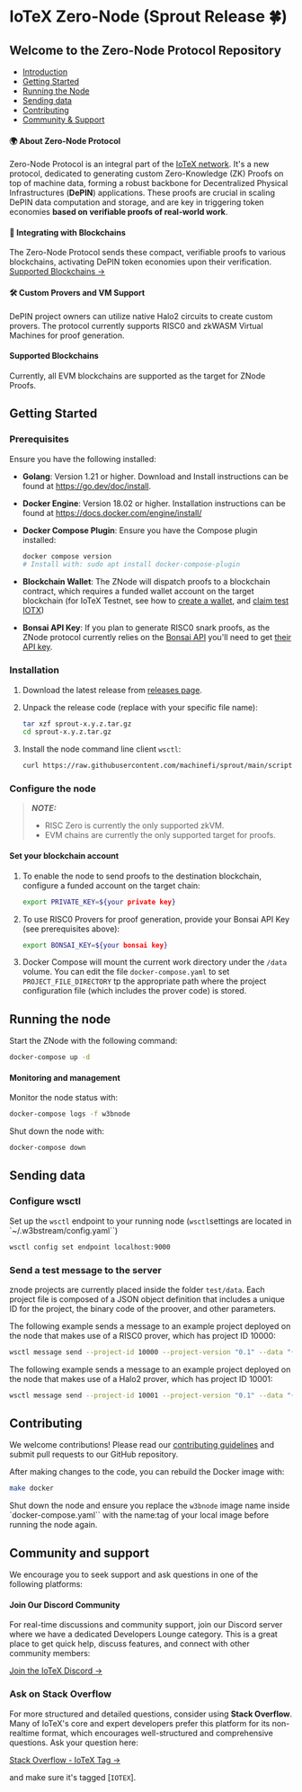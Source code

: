 # IoTeX Zero-Node (Sprout Release 🍀)

## Welcome to the Zero-Node Protocol Repository

- [Introduction](#-about-zero-node-protocol)
- [Getting Started](#getting-started)
- [Running the Node](#running-the-node)
- [Sending data](#sending-data)
- [Contributing](#contributing)
- [Community & Support](#community-and-support)


#### 🌍 About Zero-Node Protocol

Zero-Node Protocol is an integral part of the [IoTeX network](https://iotex.io). It's a new protocol, dedicated to generating custom Zero-Knowledge (ZK) Proofs on top of machine data, forming a robust backbone for Decentralized Physical Infrastructures (**DePIN**) applications. These proofs are crucial in scaling DePIN data computation and storage, and are key in triggering token economies **based on verifiable proofs of real-world work**.

#### 🔗 Integrating with Blockchains

The Zero-Node Protocol sends these compact, verifiable proofs to various blockchains, activating DePIN token economies upon their verification. [Supported Blockchains →](#supported_blockchains) 

#### 🛠 Custom Provers and VM Support

DePIN project owners can utilize native Halo2 circuits to create custom provers. The protocol currently supports RISC0 and zkWASM Virtual Machines for proof generation.

#### Supported Blockchains

Currently, all EVM blockchains are supported as the target for ZNode Proofs.

## Getting Started

### Prerequisites

Ensure you have the following installed:

- **Golang**: Version 1.21 or higher. Download and Install instructions can be found at https://go.dev/doc/install.

- **Docker Engine**: Version 18.02 or higher. Installation instructions can be found at https://docs.docker.com/engine/install/

- **Docker Compose Plugin**: Ensure you have the Compose plugin installed:

  ```bash
  docker compose version
  # Install with: sudo apt install docker-compose-plugin
  ```

- **Blockchain Wallet**: The ZNode will dispatch proofs to a blockchain contract, which requires a funded wallet account on the target blockchain (for IoTeX Testnet, see how to [create a wallet](https://docs.iotex.io/the-iotex-stack/wallets/metamask), and [claim test IOTX](https://docs.iotex.io/the-iotex-stack/iotx-faucets/testnet-tokens#the-iotex-developer-portal))

- **Bonsai API Key**: If you plan to generate RISC0 snark proofs, as the ZNode protocol currently relies on the [Bonsai API](https://dev.risczero.com/api/bonsai/) you'll need to get [their API key](https://docs.google.com/forms/d/e/1FAIpQLSf9mu18V65862GS4PLYd7tFTEKrl90J5GTyzw_d14ASxrruFQ/viewform).

### Installation

1. Download the latest release from [releases page](https://github.com/machinefi/sprout/releases).

2. Unpack the release code (replace with your specific file name):

    ```bash
    tar xzf sprout-x.y.z.tar.gz
    cd sprout-x.y.z.tar.gz
    ```
    
3. Install the node command line client `wsctl`:
    ```bash
    curl https://raw.githubusercontent.com/machinefi/sprout/main/scripts/install_wsctl.sh | bash
    ```


### Configure the node

> **_NOTE:_**
>
> - RISC Zero is currently the only supported zkVM.
> - EVM chains are currently the only supported target for proofs.

#### Set your blockchain account

1. To enable the node to send proofs to the destination blockchain, configure a funded account on the target chain:

    ```bash
    export PRIVATE_KEY=${your private key}
    ```

2. To use RISC0 Provers for proof generation, provide your Bonsai API Key (see prerequisites above):

    ```bash
    export BONSAI_KEY=${your bonsai key}
    ```

3. Docker Compose will mount the current work directory under the `/data` volume. You can edit the file `docker-compose.yaml` to set `PROJECT_FILE_DIRECTORY` tp the appropriate path where the project configuration file (which includes the prover code) is stored.

## Running the node

Start the ZNode with the following command:

```bash
docker-compose up -d
```

#### Monitoring and management

Monitor the node status with:

```bash
docker-compose logs -f w3bnode
```

Shut down the node with:

```bash
docker-compose down
```

## Sending data

### Configure wsctl

Set up the `wsctl` endpoint to your running node (`wsctl`settings are located in `~/.w3bstream/config.yaml``)

```bash
wsctl config set endpoint localhost:9000
```

### Send a test message to the server

znode projects are currently placed inside the folder `test/data`. Each project file is composed of a JSON object definition that includes a unique ID for the project, the binary code of the proover, and other parameters.

The following example sends a message to an example project deployed on the node that makes use of a RISC0 prover, which has project ID 10000:

```bash
wsctl message send --project-id 10000 --project-version "0.1" --data "{\"private_input\":\"14\", \"public_input\":\"3,34\", \"receipt_type\":\"Snark\"}"
```

The following example sends a message to an example project deployed on the node that makes use of a Halo2 prover, which has project ID 10001:

```bash
wsctl message send --project-id 10001 --project-version "0.1" --data "{\"private_a\": 3, \"private_b\": 4}"
```

## Contributing

We welcome contributions! Please read our [contributing guidelines](CONTRIBUTING.md) and submit pull requests to our GitHub repository.

After making changes to the code, you can rebuild the Docker image with:

```bash
make docker
```

Shut down the node and ensure you replace the `w3bnode` image name inside `docker-compose.yaml`` with the name:tag of your local image before running the node again.


## Community and support

We encourage you to seek support and ask questions in one of the following platforms:

#### Join Our Discord Community

For real-time discussions and community support, join our Discord server where we have a dedicated
Developers Lounge category. This is a great place to get quick help, discuss features, and connect with other community members:

[Join the IoTeX Discord →](https://iotex.io/devdiscord)

### Ask on Stack Overflow

For more structured and detailed questions, consider using **Stack Overflow**. Many of IoTeX's core and expert developers prefer this platform for its non-realtime format, which encourages well-structured and comprehensive questions. Ask your question here: 

[Stack Overflow - IoTeX Tag →](https://stackoverflow.com/questions/tagged/iotex) 

and make sure it's tagged [`IOTEX`].
